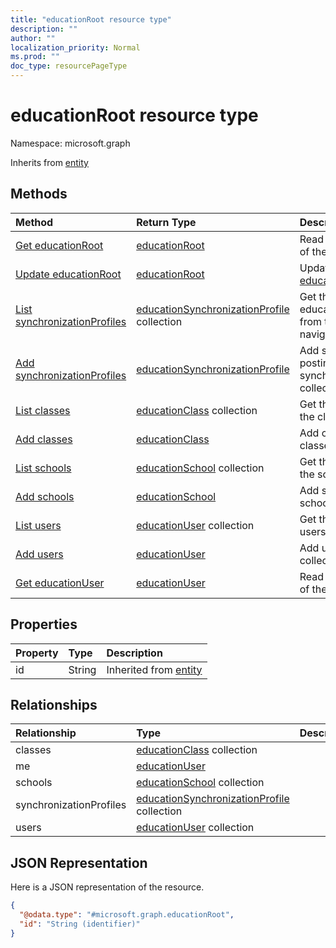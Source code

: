 ```yaml
---
title: "educationRoot resource type"
description: ""
author: ""
localization_priority: Normal
ms.prod: ""
doc_type: resourcePageType
---
```


# educationRoot resource type


Namespace: microsoft.graph




Inherits from [entity](../resources/entity.md)

## Methods
|Method|Return Type|Description|
|:---|:---|:---|
|[Get educationRoot](../api/educationroot-get.md)|[educationRoot](../resources/educationroot.md)|Read properties and relationships of the [educationRoot](../resources/educationroot.md) object.|
|[Update educationRoot](../api/educationroot-update.md)|[educationRoot](../resources/educationroot.md)|Update the properties of a [educationRoot](../resources/educationroot.md) object.|
|[List synchronizationProfiles](../api/educationroot-list-synchronizationprofiles.md)|[educationSynchronizationProfile](../resources/educationsynchronizationprofile.md) collection|Get the educationSynchronizationProfiles from the synchronizationProfiles navigation property.|
|[Add synchronizationProfiles](../api/educationroot-post-synchronizationprofiles.md)|[educationSynchronizationProfile](../resources/educationsynchronizationprofile.md)|Add synchronizationProfiles by posting to the synchronizationProfiles collection.|
|[List classes](../api/educationroot-list-classes.md)|[educationClass](../resources/educationclass.md) collection|Get the educationClasses from the classes navigation property.|
|[Add classes](../api/educationroot-post-classes.md)|[educationClass](../resources/educationclass.md)|Add classes by posting to the classes collection.|
|[List schools](../api/educationroot-list-schools.md)|[educationSchool](../resources/educationschool.md) collection|Get the educationSchools from the schools navigation property.|
|[Add schools](../api/educationroot-post-schools.md)|[educationSchool](../resources/educationschool.md)|Add schools by posting to the schools collection.|
|[List users](../api/educationroot-list-users.md)|[educationUser](../resources/educationuser.md) collection|Get the educationUsers from the users navigation property.|
|[Add users](../api/educationroot-post-users.md)|[educationUser](../resources/educationuser.md)|Add users by posting to the users collection.|
|[Get educationUser](../api/educationuser-get.md)|[educationUser](../resources/educationuser.md)|Read properties and relationships of the [educationUser](../resources/educationuser.md) object.|

## Properties
|Property|Type|Description|
|:---|:---|:---|
|id|String| Inherited from [entity](../resources/entity.md)|

## Relationships
|Relationship|Type|Description|
|:---|:---|:---|
|classes|[educationClass](../resources/educationclass.md) collection||
|me|[educationUser](../resources/educationuser.md)||
|schools|[educationSchool](../resources/educationschool.md) collection||
|synchronizationProfiles|[educationSynchronizationProfile](../resources/educationsynchronizationprofile.md) collection||
|users|[educationUser](../resources/educationuser.md) collection||

## JSON Representation
Here is a JSON representation of the resource.
<!-- {
  "blockType": "resource",
  "keyProperty": "id",
  "@odata.type": "microsoft.graph.educationRoot",
  "baseType": "microsoft.graph.entity",
  "openType": false
}
-->
``` json
{
  "@odata.type": "#microsoft.graph.educationRoot",
  "id": "String (identifier)"
}
```

